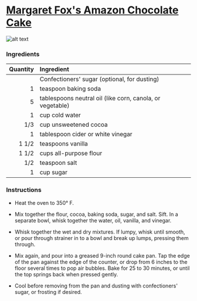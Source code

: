 # [Margaret Fox's Amazon Chocolate Cake](http://food52.com/recipes/24484-margaret-fox-s-amazon-chocolate-cake)
![alt text](https://images.food52.com/4vp47QNxAmWsvurBIYUHz6b8xEw=/753x502/ffcd4803-ce58-48bb-961c-ec16ecaa9b0c--2013-1001_genius_chocolate_cake-450.jpg)
### Ingredients
|Quantity|Ingredient|
----------:|:-------
||Confectioners' sugar (optional, for dusting)|
|1|teaspoon baking soda|
|5|tablespoons neutral oil (like corn, canola, or vegetable)|
|1|cup cold water|
|1/3|cup unsweetened cocoa|
|1|tablespoon cider or white vinegar|
|1 1/2|teaspoons vanilla|
|1 1/2|cups all-purpose flour|
|1/2|teaspoon salt|
|1|cup sugar|

### Instructions

* Heat the oven to 350° F.

* Mix together the flour, cocoa, baking soda, sugar, and salt. Sift. In a separate bowl, whisk together the water, oil, vanilla, and vinegar.

* Whisk together the wet and dry mixtures. If lumpy, whisk until smooth, or pour through strainer in to a bowl and break up lumps, pressing them through.

* Mix again, and pour into a greased 9-inch round cake pan. Tap the edge of the pan against the edge of the counter, or drop from 6 inches to the floor several times to pop air bubbles. Bake for 25 to 30 minutes, or until the top springs back when pressed gently.

* Cool before removing from the pan and dusting with confectioners' sugar, or frosting if desired.